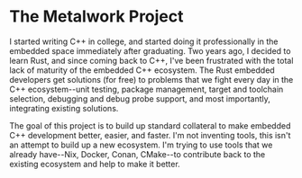 # The Metalwork Project

I started writing C++ in college, and started doing it professionally in the
embedded space immediately after graduating. Two years ago, I decided to learn
Rust, and since coming back to C++, I've been frustrated with the total lack of
maturity of the embedded C++ ecosystem. The Rust embedded developers get
solutions (for free) to problems that we fight every day in the C++
ecosystem--unit testing, package management, target and toolchain selection,
debugging and debug probe support, and most importantly, integrating existing
solutions.

The goal of this project is to build up standard collateral to make embedded
C++ development better, easier, and faster. I'm not inventing tools, this isn't
an attempt to build up a new ecosystem. I'm trying to use tools that we already
have--Nix, Docker, Conan, CMake--to contribute back to the existing ecosystem
and help to make it better.

